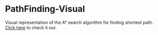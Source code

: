 # PathFinding-Visual
Visual representation of the A* search algorithm for finding shortest path.
<a href="https://quickz.github.io/PathFinding-Visual/" target="_blank">Click here</a> to check it out.
